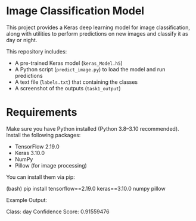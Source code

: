 # Image Classification Model

This project provides a Keras deep learning model for image classification, along with utilities to perform predictions on new images and classify it as day or night.

This repository includes:
- A pre-trained Keras model (`keras_Model.h5`)
- A Python script (`predict_image.py`) to load the model and run predictions
- A text file (`labels.txt`) that containing the classes
- A screenshot of the outputs (`task1_output`)

# Requirements

Make sure you have Python installed (Python 3.8–3.10 recommended).  
Install the following packages:

- TensorFlow 2.19.0
- Keras 3.10.0
- NumPy
- Pillow (for image processing)


You can install them via pip:

(bash)
pip install tensorflow==2.19.0 keras==3.10.0 numpy pillow


Example Output:

Class: day
Confidence Score: 0.91559476
